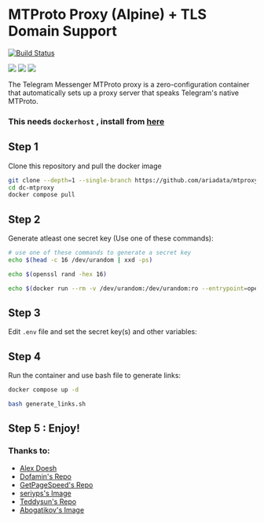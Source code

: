 # MTProto Proxy (Alpine) + TLS Domain Support

[![Build Status](https://raw.githubusercontent.com/ariadata/ariadata-files/main/public-assets/images/ariadata_logo.png)](https://ariadata.co)

![](https://img.shields.io/github/stars/ariadata/mtproxy-alpine.svg)
![](https://img.shields.io/github/watchers/ariadata/mtproxy-alpine.svg)
![](https://img.shields.io/github/forks/ariadata/mtproxy-alpine.svg)

The Telegram Messenger MTProto proxy is a zero-configuration container that automatically sets up a proxy server that speaks Telegram's native MTProto.

### This needs `dockerhost` , install from [here](https://github.com/ariadata/dockerhost-sh)

## Step 1
Clone this repository and pull the docker image
```bash
git clone --depth=1 --single-branch https://github.com/ariadata/mtproxy-alpine.git dc-mtproxy
cd dc-mtproxy
docker compose pull
```

## Step 2
Generate atleast one secret key (Use one of these commands):
```bash
# use one of these commands to generate a secret key
echo $(head -c 16 /dev/urandom | xxd -ps)

echo $(openssl rand -hex 16)

echo $(docker run --rm -v /dev/urandom:/dev/urandom:ro --entrypoint=openssl alpine/openssl rand -hex 16)

```
## Step 3
Edit `.env` file and set the secret key(s) and other variables:

## Step 4
Run the container and use bash file to generate links:
```bash
docker compose up -d

bash generate_links.sh

```

## Step 5 : Enjoy!


###  Thanks to:
* [Alex Doesh](https://github.com/alexdoesh/mtproxy)
* [Dofamin's Repo](https://github.com/Dofamin/MTProxy-Docker)
* [GetPageSpeed's Repo](https://github.com/GetPageSpeed/MTProxy)
* [seriyps's Image](https://hub.docker.com/r/seriyps/mtproto-proxy)
* [Teddysun's Repo](https://github.com/teddysun/across/blob/master/docker/v2ray/Dockerfile)
* [Abogatikov's Image](https://hub.docker.com/r/abogatikov/mtproxy-alpine)
